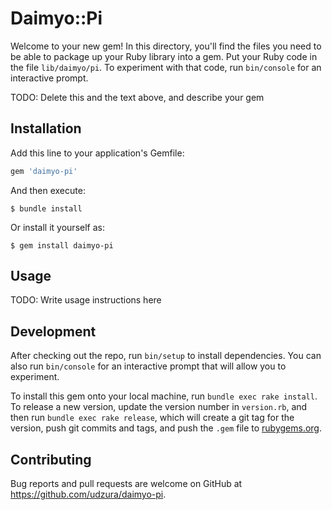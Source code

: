 # Daimyo::Pi

Welcome to your new gem! In this directory, you'll find the files you need to be able to package up your Ruby library into a gem. Put your Ruby code in the file `lib/daimyo/pi`. To experiment with that code, run `bin/console` for an interactive prompt.

TODO: Delete this and the text above, and describe your gem

## Installation

Add this line to your application's Gemfile:

```ruby
gem 'daimyo-pi'
```

And then execute:

    $ bundle install

Or install it yourself as:

    $ gem install daimyo-pi

## Usage

TODO: Write usage instructions here

## Development

After checking out the repo, run `bin/setup` to install dependencies. You can also run `bin/console` for an interactive prompt that will allow you to experiment.

To install this gem onto your local machine, run `bundle exec rake install`. To release a new version, update the version number in `version.rb`, and then run `bundle exec rake release`, which will create a git tag for the version, push git commits and tags, and push the `.gem` file to [rubygems.org](https://rubygems.org).

## Contributing

Bug reports and pull requests are welcome on GitHub at https://github.com/udzura/daimyo-pi.

